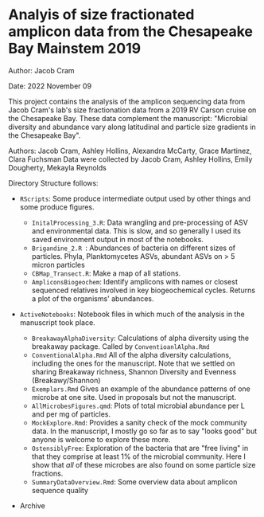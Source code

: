 # Analyis of size fractionated amplicon data from the Chesapeake Bay Mainstem 2019

Author: Jacob Cram

Date: 2022 November 09

This project contains the analysis of the amplicon sequencing data from Jacob Cram's lab's
size fractionation data from a 2019 RV Carson cruise on the Chesapeake Bay. 
These data complement the manuscript: "Microbial diversity and abundance vary along latitudinal and particle size gradients in the Chesapeake Bay".

Authors: Jacob Cram, Ashley Hollins, Alexandra McCarty, Grace Martinez, Clara Fuchsman
Data were collected by Jacob Cram, Ashley Hollins, Emily Dougherty, Mekayla Reynolds

Directory Structure follows:

 *  `RScripts`: Some produce intermediate output used by other things and some produce figures.
    * `InitalProcessing_3.R`: Data wrangling and pre-processing of ASV and environmental data. This is slow, and so generally I used its saved environment output in most of the notebooks.
    * `Brigandine_2.R `: Abundances of bacteria on different sizes of particles. Phyla, Planktomycetes ASVs, abundant ASVs on > 5 micron particles
    * `CBMap_Transect.R`: Make a map of all stations.
    * `AmpliconsBiogeochem`: Identify amplicons with names or closest sequenced relatives involved in key biogeochemical cycles. Returns a plot of the organisms' abundances.
    
* `ActiveNotebooks`: Notebook files in which much of the analysis in the manuscript took place.
  * `BreakawayAlphaDiversity`: Calculations of alpha diversity using the breakaway package. Called by `ConventioanlAlpha.Rmd`
  * `ConventionalAlpha.Rmd` All of the alpha diversity calculations, including the ones for the manuscript.
     Note that we settled on sharing Breakaway richness, Shannon Diversity and Evenness (Breakawy/Shannon)
  * `Exemplars.Rmd` Gives an example of the abundance patterns of one microbe at one site. Used in proposals but not the manuscript.
  * `AllMicrobesFigures.qmd`: Plots of total microbial abundance per L and per mg of particles.
  * `MockExplore.Rmd`: Provides a sanity check of the mock community data. In the manuscript, I mostly go so far as to say "looks good" but anyone is welcome to explore these more.
  * `OstensiblyFree`: Exploration of the bacteria that are "free living" in that they comprise at least 1% of the microbial community. Here I show that *all* of these microbes are also found on some particle size fractions.
  * `SummaryDataOverview.Rmd`: Some overview data about amplicon sequence quality
* Archive
